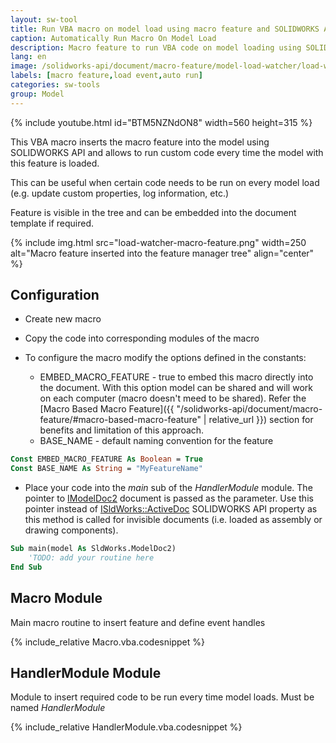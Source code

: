 ```yaml
---
layout: sw-tool
title: Run VBA macro on model load using macro feature and SOLIDWORKS API
caption: Automatically Run Macro On Model Load
description: Macro feature to run VBA code on model loading using SOLIDWORKS API
lang: en
image: /solidworks-api/document/macro-feature/model-load-watcher/load-watcher-macro-feature.png
labels: [macro feature,load event,auto run]
categories: sw-tools
group: Model
---
```

{% include youtube.html id="BTM5NZNdON8" width=560 height=315 %}

This VBA macro inserts the macro feature into the model using SOLIDWORKS API and allows to run custom code every time the model with this feature is loaded.

This can be useful when certain code needs to be run on every model load (e.g. update custom properties, log information, etc.)

Feature is visible in the tree and can be embedded into the document template if required.

{% include img.html src="load-watcher-macro-feature.png" width=250 alt="Macro feature inserted into the feature manager tree" align="center" %}

## Configuration

* Create new macro
* Copy the code into corresponding modules of the macro
* To configure the macro modify the options defined in the constants:

    * EMBED_MACRO_FEATURE - true to embed this macro directly into the document. With this option model can be shared and will work on each computer (macro doesn't meed to be shared). Refer the [Macro Based Macro Feature]({{ "/solidworks-api/document/macro-feature/#macro-based-macro-feature" | relative_url }}) section for benefits and limitation of this approach.
    * BASE_NAME - default naming convention for the feature

~~~ vb
Const EMBED_MACRO_FEATURE As Boolean = True
Const BASE_NAME As String = "MyFeatureName"
~~~

* Place your code into the *main* sub of the *HandlerModule* module. The pointer to [IModelDoc2](http://help.solidworks.com/2012/english/api/sldworksapi/SolidWorks.Interop.sldworks~SolidWorks.Interop.sldworks.IModelDoc2.html) document is passed as the parameter. Use this pointer instead of [ISldWorks::ActiveDoc](http://help.solidworks.com/2012/english/api/sldworksapi/solidworks.interop.sldworks~solidworks.interop.sldworks.isldworks~activedoc.html) SOLIDWORKS API property as this method is called for invisible documents (i.e. loaded as assembly or drawing components).

~~~ vb
Sub main(model As SldWorks.ModelDoc2)
    'TODO: add your routine here
End Sub
~~~

## Macro Module

Main macro routine to insert feature and define event handles

{% include_relative Macro.vba.codesnippet %}

## HandlerModule Module

Module to insert required code to be run every time model loads. Must be named *HandlerModule*

{% include_relative HandlerModule.vba.codesnippet %}
